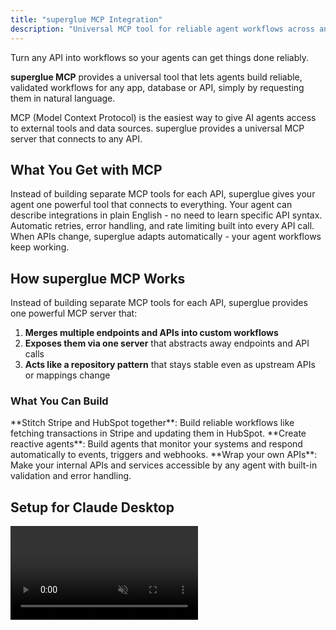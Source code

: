 ```yaml
---
title: "superglue MCP Integration"
description: "Universal MCP tool for reliable agent workflows across any API"
---
```


Turn any API into workflows so your agents can get things done reliably.

**superglue MCP** provides a universal tool that lets agents build reliable, validated workflows for any app, database or API, simply by requesting them in natural language.

<Info>
MCP (Model Context Protocol) is the easiest way to give AI agents access to external tools and data sources. superglue provides a universal MCP server that connects to any API.
</Info>

## What You Get with MCP

<CardGroup cols={2}>
  <Card title="One Tool, Any API" icon="universal-access">
    Instead of building separate MCP tools for each API, superglue gives your agent one powerful tool that connects to everything.
  </Card>
  <Card title="Natural Language" icon="comment">
    Your agent can describe integrations in plain English - no need to learn specific API syntax.
  </Card>
  <Card title="Built-in Reliability" icon="shield">
    Automatic retries, error handling, and rate limiting built into every API call.
  </Card>
  <Card title="Self-Healing" icon="heart">
    When APIs change, superglue adapts automatically - your agent workflows keep working.
  </Card>
</CardGroup>

## How superglue MCP Works

Instead of building separate MCP tools for each API, superglue provides one powerful MCP server that:

1. **Merges multiple endpoints and APIs into custom workflows** 
2. **Exposes them via one server** that abstracts away endpoints and API calls
3. **Acts like a repository pattern** that stays stable even as upstream APIs or mappings change

### What You Can Build

<CardGroup cols={3}>
  <Card title="Cross-API Workflows" icon="microchip">
    **Stitch Stripe and HubSpot together**: Build reliable workflows like fetching transactions in Stripe and updating them in HubSpot.
  </Card>
  
  <Card title="Ambient Agents" icon="robot">
    **Create reactive agents**: Build agents that monitor your systems and respond automatically to events, triggers and webhooks.
  </Card>
  
  <Card title="Internal API Access" icon="code">
    **Wrap your own APIs**: Make your internal APIs and services accessible by any agent with built-in validation and error handling.
  </Card>
</CardGroup>

## Setup for Claude Desktop

<video autoPlay muted loop playsInline className="w-full aspect-video" src="https://superglue.cloud/files/mcp.mp4" />

<Steps>
  <Step title="Get Your API Key">
    Get your API key from [app.superglue.cloud](https://app.superglue.cloud) or use your self-hosted instance.
  </Step>
  
  <Step title="Configure Claude Desktop">
    Add to your Claude Desktop MCP settings (`~/Library/Application Support/Claude/claude_desktop_config.json`):

    ```json
    {
      "mcpServers": {
        "superglue": {
          "command": "npx",
          "args": [
            "mcp-remote",
            "https://mcp.superglue.ai",
            "--header",
            "Authorization:${AUTH_HEADER}"
          ],
          "env": {
            "AUTH_HEADER": "Bearer YOUR_SUPERGLUE_API_KEY"
          }
        }
      }
    }
    ```

    <Tip>
      **Self-hosting?** Replace `https://mcp.superglue.ai` with `http://<your-superglue-host>:<port>/mcp` (e.g., `http://localhost:3000/mcp`)
    </Tip>
    
    <Warning>
      The `AUTH_HEADER` format is used because Cursor/Claude Desktop doesn't allow spaces in the args array, but does allow them in environment variables.
    </Warning>
  </Step>
  
  <Step title="Restart Claude Desktop">
    Close and reopen Claude Desktop. You should see "superglue" connected in the MCP status.
  </Step>
</Steps>

## Available MCP Tools

The superglue MCP server provides these tools to your agent:

<AccordionGroup>
  <Accordion title="superglue_find_integrations" icon="magnifying-glass">
    **Purpose:** Discover available integrations for your task
    
    **Usage:** 
    > "Find integrations for social media posting"
    
    **What it does:** Returns available integrations like Twitter, LinkedIn, Facebook with their capability descriptions.
  </Accordion>
  
  <Accordion title="superglue_build_and_run_workflow" icon="play">
    **Purpose:** Build and execute workflows in natural language
    
    **Usage:**
    > "Get my latest Stripe transactions and create a summary report"
    
    **What it does:** Creates the workflow, handles authentication, executes API calls, and returns formatted results.
  </Accordion>
  
  <Accordion title="superglue_save_workflow" icon="floppy-disk">
    **Purpose:** Save successful workflows for reuse
    
    **Usage:**
    > "Save this workflow as 'daily-stripe-report'"
    
    **What it does:** Persists the workflow for future execution with the same reliability.
  </Accordion>
  
  <Accordion title="superglue_execute_workflow" icon="person-running">
    **Purpose:** Run previously saved workflows
    
    **Usage:**
    > "Run the daily-stripe-report workflow"
    
    **What it does:** Executes the saved workflow with current data.
  </Accordion>
  
  <Accordion title="superglue_create_integration" icon="plus">
    **Purpose:** Add new integrations on-the-fly
    
    **Usage:**
    > "Connect to my company's internal API at api.company.com"
    
    **What it does:** Adds new API integrations with credentials and documentation.
  </Accordion>
</AccordionGroup>

## Agent Framework Integration

### LangChain

You can use superglue with LangChain agents that support MCP:

```python
from langchain_community.tools import MCPTool
from langchain.agents import initialize_agent

# Initialize MCP connection to superglue
superglue_tools = MCPTool.from_server(
    server_command=["npx", "mcp-remote", "https://mcp.superglue.ai", "--header", "Authorization:Bearer YOUR_API_KEY"]
)

# Add to your agent
agent = initialize_agent(
    tools=[superglue_tools],
    llm=your_llm,
    agent_type="conversational-react-description"
)
```

### CrewAI

```python
from crewai import Agent, Task, Crew
from crewai_tools import MCPTool

# Create superglue tool
superglue = MCPTool(
    server_command=["npx", "mcp-remote", "https://mcp.superglue.ai", "--header", "Authorization:Bearer YOUR_API_KEY"]
)

# Add to your agent
data_agent = Agent(
    role="Data Integration Specialist",
    tools=[superglue],
    goal="Integrate and orchestrate data from multiple APIs"
)
```

### Cursor / Windsurf / Claude Code

For coding assistants, use the same configuration in your MCP settings:

```json
{
  "mcpServers": {
    "superglue": {
      "command": "npx",
      "args": [
        "mcp-remote",
        "https://mcp.superglue.ai",
        "--header",
        "Authorization:${AUTH_HEADER}"
      ],
      "env": {
        "AUTH_HEADER": "Bearer YOUR_SUPERGLUE_API_KEY"
      }
    }
  }
}
```

## Example Agent Conversations

<video autoPlay muted loop playsInline className="w-full aspect-video" src="https://superglue.cloud/files/hubspot.mp4" />

<Tabs>
  <Tab title="Data Analysis">
    **Human:** "Analyze my business performance across Stripe, HubSpot, and Google Analytics"
    
    **Agent:** "I'll help you analyze your business performance across those platforms. Let me gather the data from each source and create a comprehensive analysis.
    
    First, let me find the available integrations..."
    
    *[Agent uses superglue_find_integrations]*
    
    "Great! I can see you have Stripe, HubSpot, and Google Analytics connected. Now I'll build a workflow to gather data from all three sources..."
    
    *[Agent uses superglue_build_and_run_workflow]*
    
    "Here's your business performance analysis: [detailed results with revenue trends, lead conversion, traffic patterns]"
  </Tab>
  
  <Tab title="Multi-Step Workflow">
    **Human:** "When someone subscribes to my Stripe plan, add them to HubSpot and send a Slack notification"
    
    **Agent:** "I'll create an automated workflow that triggers when someone subscribes. Let me build this integration...
    
    *[Agent uses superglue_build_and_run_workflow with webhook setup]*
    
    This workflow will:
    1. Monitor Stripe for new subscriptions
    2. Automatically add new subscribers to HubSpot as contacts
    3. Send a formatted Slack notification to your team
    
    Would you like me to save this workflow for ongoing use?"
  </Tab>
  
  <Tab title="Custom Integration">
    **Human:** "Connect to my company's internal inventory API and get current stock levels"
    
    **Agent:** "I'll need to add your internal API as a new integration first. Let me set that up...
    
    *[Agent uses superglue_create_integration]*
    
    I've added your inventory API. What authentication does it require? API key, OAuth, or something else?"
    
    **Human:** "It uses an API key in the Authorization header"
    
    **Agent:** "Perfect! Now let me fetch your current stock levels...
    
    *[Agent uses superglue_build_and_run_workflow]*
    
    Here are your current stock levels: [formatted inventory data]"
  </Tab>
</Tabs>

## Best Practices

<CardGroup cols={2}>
  <Card title="Be Specific" icon="bullseye">
    **Good:** "Get Stripe customers created in the last 7 days with email and subscription status"
    
    **Better:** "Get active Stripe customers created in the last 7 days, include email, name, subscription status, and MRR"
  </Card>
  
  <Card title="Use Response Schemas" icon="code">
    When building workflows, you can specify the output format:
    
    ```json
    {
      "type": "object",  
      "properties": {
        "customers": {
          "type": "array",
          "items": {
            "type": "object",
            "properties": {
              "email": {"type": "string"},
              "mrr": {"type": "number"}
            }
          }
        }
      }
    }
    ```
  </Card>
  
  <Card title="Add context" icon="shield">
    You can improve the performance of your agent by adding context to the workflow:
    
    > "You need to get an auth token first before each request to get the data."
  </Card>
  
  <Card title="Save Successful Workflows" icon="floppy-disk">
    When a workflow works well, save it for reuse:
    
    > "This worked perfectly! Save it as 'weekly-revenue-report' so I can run it regularly."
  </Card>
</CardGroup>

## Authentication & Session Management

The superglue MCP server uses key-based authentication and session management:

- **Authentication**: All requests require a valid superglue API key in the Authorization header
- **Sessions**: MCP interactions are session-based to maintain context across requests

## Troubleshooting

<AccordionGroup>
  <Accordion title="MCP Server Not Connecting" icon="xmark">
    **Symptoms:** Claude says "superglue not available" or MCP status shows disconnected
    
    **Solutions:**
    1. Verify `mcp-remote` is available: `npx mcp-remote --version`
    2. Check your API key is correct in the `AUTH_HEADER` environment variable
    3. Test the endpoint: `curl -H "Authorization: Bearer YOUR_API_KEY" https://mcp.superglue.ai`
    4. Restart Claude Desktop completely
    5. Check the logs: `tail -f ~/Library/Logs/Claude/mcp-*.log`
  </Accordion>
  
  <Accordion title="Workflow Building Fails" icon="bug">
    **Symptoms:** Agent says it can't understand the integration or API calls fail
    
    **Solutions:**
    1. Be more specific about what data you want
    2. Check if the integration exists: ask agent to "find integrations for [service]"
    3. Verify your credentials are still valid in the superglue dashboard
    4. Try breaking complex requests into smaller steps
  </Accordion>
  
  <Accordion title="Authentication Issues" icon="key">
    **Symptoms:** API calls return 401 or 403 errors
    
    **Solutions:**
    1. Check if integration API keys have expired or been revoked
    2. Verify the integration has the right permissions/scopes
    3. Test credentials directly with the API provider
  </Accordion>
</AccordionGroup>

## Next Steps

<CardGroup cols={2}>
  <Card title="MCP Tools Reference" href="/mcp/mcp-tools" icon="wrench">
    Complete reference of all available MCP tools and parameters
  </Card>
  <Card title="SDK Integration" href="/agent-builders/sdk-integration" icon="code">
    Build custom AI applications with full programmatic control
  </Card>
  <Card title="Credential Management" href="/agent-builders/credential-management" icon="key">
    Learn about secure credential storage and runtime credential passing
  </Card>
  <Card title="Example Workflows" href="/guides/hubspot" icon="chart-diagram">
    See real examples of agent workflows with popular integrations
  </Card>
</CardGroup>